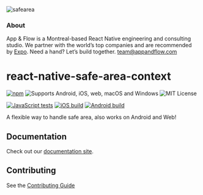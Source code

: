 ![safearea](https://github.com/user-attachments/assets/d951efe6-4d25-4ff6-b654-7aaf4519829b)
### About
App & Flow is a Montreal-based React Native engineering and consulting studio. We partner with the world’s top companies and are recommended by [Expo](https://expo.dev/consultants). Need a hand? Let’s build together. team@appandflow.com

# react-native-safe-area-context

[![npm](https://img.shields.io/npm/v/react-native-safe-area-context)](https://www.npmjs.com/package/react-native-safe-area-context) ![Supports Android, iOS, web, macOS and Windows](https://img.shields.io/badge/platforms-android%20%7C%20ios%20%7C%20web%20%7C%20macos%20%7C%20windows-lightgrey.svg) ![MIT License](https://img.shields.io/npm/l/react-native-safe-area-context.svg)

[![JavaScript tests](https://github.com/th3rdwave/react-native-safe-area-context/workflows/JavaScript%20tests/badge.svg)](https://github.com/th3rdwave/react-native-safe-area-context/actions?query=workflow%3AJavaScript%20tests) [![iOS build](https://github.com/th3rdwave/react-native-safe-area-context/workflows/iOS%20build/badge.svg)](https://github.com/th3rdwave/react-native-safe-area-context/actions?query=workflow%3AiOS%20build) [![Android build](https://github.com/th3rdwave/react-native-safe-area-context/workflows/Android%20build/badge.svg)](https://github.com/th3rdwave/react-native-safe-area-context/actions?query=workflow%3AAndroid%20build)

A flexible way to handle safe area, also works on Android and Web!

## Documentation

Check out our [documentation site](https://appandflow.github.io/react-native-safe-area-context/).

## Contributing

See the [Contributing Guide](CONTRIBUTING.md)
